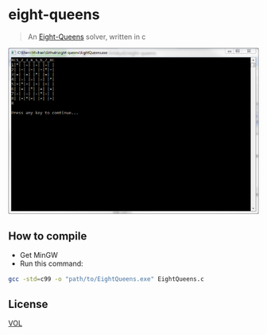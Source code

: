 # eight-queens

> An [Eight-Queens](https://en.wikipedia.org/wiki/Eight_queens_puzzle) solver, written in c

![screenshot](https://github.com/ArtskydJ/eight-queens/blob/master/screenshot.PNG)

## How to compile

- Get MinGW
- Run this command:

```bash
gcc -std=c99 -o "path/to/EightQueens.exe" EightQueens.c
```

## License

[VOL](http://veryopenlicense.com)
